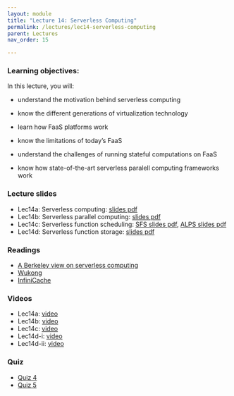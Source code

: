 ```yaml
---
layout: module
title: "Lecture 14: Serverless Computing"
permalink: /lectures/lec14-serverless-computing
parent: Lectures
nav_order: 15

---
```


### Learning objectives:
In this lecture, you will:

* understand the motivation behind serverless computing
* know the different generations of virtualization technology
* learn how FaaS platforms work
* know the limitations of today’s FaaS

* understand the challenges of running stateful computations on FaaS
* know how state-of-the-art serverless paralell computing frameworks work


### Lecture slides

* Lec14a: Serverless computing: [slides pdf](/cs4740-fall24/assets/docs/lec14a-serverless-computing.pdf)
* Lec14b: Serverless parallel computing: [slides pdf](/cs4740-fall24/assets/docs/lec14b-serverless-parallel-computing.pdf)
* Lec14c: Serverless function scheduling: [SFS slides pdf](/cs4740-fall24/assets/docs/lec14c-serverless-function-scheduling-i.pdf), [ALPS slides pdf](/cs4740-fall24/assets/docs/lec14c-serverless-function-scheduling-ii.pdf)
* Lec14d: Serverless function storage: [slides pdf](/cs4740-fall24/assets/docs/lec14d-serverless-function-storage.pdf)


### Readings

* [A Berkeley view on serverless computing](https://www2.eecs.berkeley.edu/Pubs/TechRpts/2019/EECS-2019-3.pdf)
* [Wukong](https://dl.acm.org/doi/10.1145/3419111.3421286)
* [InfiniCache](https://www.usenix.org/system/files/fast20-wang_ao.pdf)



### Videos

* Lec14a: [video](https://edstem.org/us/courses/65103/discussion/5661329)
* Lec14b: [video](https://edstem.org/us/courses/65103/discussion/5746106)
* Lec14c: [video](https://edstem.org/us/courses/65103/discussion/5746124)
* Lec14d-i: [video](https://edstem.org/us/courses/65103/discussion/5746140)
* Lec14d-ii: [video](https://edstem.org/us/courses/65103/discussion/5757965)



### Quiz

* <a href="https://forms.gle/DoY9RK4JeSR3SrtN6">Quiz 4</a>
* <a href="https://forms.gle/Ds7EzrDPUiGVCoVU9">Quiz 5</a>
